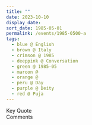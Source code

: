 ```yaml
---
title: ""
date: 2023-10-10
display_date: 
sort_date: 1985-05-01
permalink: /events/1985-0500-a
tags:
  - blue @ English
  - brown @ Italy
  - crimson @ 1985
  - deeppink @ Conversation
  - green @ 1985-05
  - maroon @ 
  - orange @ 
  - peru @ Day
  - purple @ Deity
  - red @ Puja
---
```


<wave-list>
  <list-title color="green" width="75">Key Quote</list-title>
  <list-item color="BlanchedAlmond"  width="200"></list-item>
  <list-item color="Lavender"></list-item>
  <list-item color="BlanchedAlmond"></list-item>
</wave-list>

<br>

<wave-list>
  <list-title color="green" width="75">Comments</list-title>
  <list-item color="BlanchedAlmond"  width="200"></list-item>
  <list-item color="Lavender"></list-item>
  <list-item color="BlanchedAlmond"></list-item>
</wave-list>